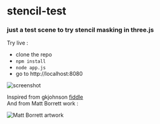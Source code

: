 # stencil-test
### just a test scene to try stencil masking in three.js ###

Try live :
- clone the repo
- `npm install`
- `node app.js`
- go to http://localhost:8080

![screenshot](https://felixmariotto.s3.eu-west-3.amazonaws.com/Screenshot_1.png)

Inspired from gkjohnson [fiddle](https://jsfiddle.net/dokev2hy/1/)   
And from Matt Borrett work :

![Matt Borrett artwork](https://i.pinimg.com/originals/38/76/91/387691055da070c65dba9157c9994a36.jpg)
